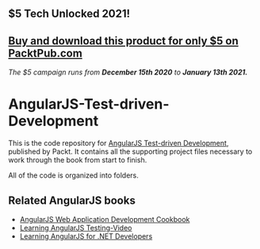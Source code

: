 ## $5 Tech Unlocked 2021!
[Buy and download this product for only $5 on PacktPub.com](https://www.packtpub.com/)
-----
*The $5 campaign         runs from __December 15th 2020__ to __January 13th 2021.__*

# AngularJS-Test-driven-Development

This is the code repository for [AngularJS Test-driven Development](https://www.packtpub.com/web-development/angularjs-test-driven-development?utm_source=github&utm_medium=repository&utm_campaign=9781784398835), published by Packt. It contains all the supporting project files necessary to work through the book from start to finish.

All of the code is organized into folders.

## Related AngularJS books

* [AngularJS Web Application Development Cookbook](https://www.packtpub.com/web-development/angularjs-web-application-development-cookbook?utm_source=github&utm_medium=repository&utm_campaign=9781783283354)
* [Learning AngularJS Testing-Video](https://www.packtpub.com/web-development/learning-angularjs-testing-video?utm_source=github&utm_medium=repository&utm_campaign=9781782174899)
* [Learning AngularJS for .NET Developers](https://www.packtpub.com/web-development/learning-angularjs-net-developers?utm_source=github&utm_medium=repository&utm_campaign=9781783986606)
